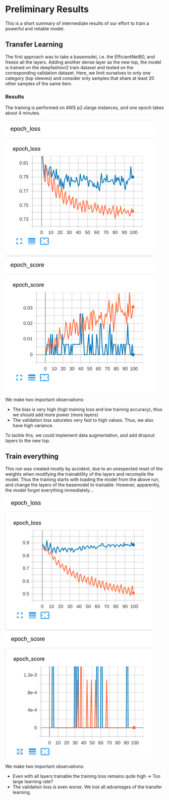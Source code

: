 # Preliminary Results

This is a short summary of intermediate results of our effort to train a powerful and reliable model.

## Transfer Learning

The first approach was to take a basemodel, i.e. the EfficientNetB0, and freeze all the layers. 
Adding another dense layer as the new top, the model is trained on the deepfashion2 train dataset and tested on the corresponding validation dataset.
Here, we limit ourselves to only one category (top sleeves) and consider only samples that share at least 20 other samples of the same item.

### Results

The training is performed on AWS p2.xlarge instances, and one epoch takes about 4 minutes.

![Loss curves for transfer learning (frozen basemodel)](./assets/effnet_freeze_basemodel_loss_history.png "Loss Curves Transfer Learning")

We make two important observations:

- The bias is very high (high training loss and low training accuracy), thus we should add more power (more layers)
- The validation loss saturates very fast to high values. Thus, we also have high variance.

To tackle this, we could implement data augmentation, and add dropout layers to the new top.

## Train everything

This run was created mostly by accident, due to an unexpected reset of the weights when modifying the trainablility of the layers and recompile the model.
Thus the training starts with loading the model from the above run, and change the layers of the basemodel to trainable.
However, apparently, the model forgot everything immediately...

![Loss curves for unfrozen basemodel](./assets/effnet_unfreeze_basemodel_loss_history.png "Loss Curves All Trainable")

We make two important observations: 
- Even with all layers trainable the training loss remains quite high -> Too large learning rate?
- The validation loss is even worse. We lost all advantages of the transfer learning.
